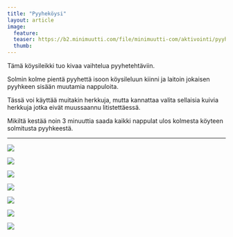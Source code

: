 ```yaml
---
title: "Pyyheköysi"
layout: article
image:
  feature:
  teaser: https://b2.minimuutti.com/file/minimuutti-com/aktivointi/pyyhekoysi/DS02416-245px.jpg
  thumb:
---
```


Tämä köysileikki tuo kivaa vaihtelua pyyhetehtäviin.

Solmin kolme pientä pyyhettä isoon köysileluun kiinni ja laitoin jokaisen pyyhkeen sisään muutamia nappuloita.

Tässä voi käyttää muitakin herkkuja, mutta kannattaa valita sellaisia kuivia herkkuja jotka eivät muussaannu litistettäessä.

Mikiltä kestää noin 3 minuuttia saada kaikki nappulat ulos kolmesta köyteen solmitusta pyyhkeestä.

---

[![](https://b2.minimuutti.com/file/minimuutti-com/aktivointi/pyyhekoysi/DS02147-800px.jpg)](https://dl.dropboxusercontent.com/sh/ea1wtnz7z734o12/AABV3aVVLNGdxX1nkT21-Svia/aktivointi/pyyhekoysi/DS02147.jpg)

[![](https://b2.minimuutti.com/file/minimuutti-com/aktivointi/pyyhekoysi/DS02416-800px.jpg)](https://dl.dropboxusercontent.com/sh/ea1wtnz7z734o12/AADkCE2s1jXSNPUk9tYAqkpJa/aktivointi/pyyhekoysi/DS02416.jpg)

[![](https://b2.minimuutti.com/file/minimuutti-com/aktivointi/pyyhekoysi/DS02421-800px.jpg)](https://dl.dropboxusercontent.com/sh/ea1wtnz7z734o12/AAC86FzfUp0tgXUbmJ2Qj8bja/aktivointi/pyyhekoysi/DS02421.jpg)

[![](https://b2.minimuutti.com/file/minimuutti-com/aktivointi/pyyhekoysi/DS02403-800px.jpg)](https://dl.dropboxusercontent.com/sh/ea1wtnz7z734o12/AACa_KqX1-EceLa9LlzlGuL9a/aktivointi/pyyhekoysi/DS02403.jpg)

[![](https://b2.minimuutti.com/file/minimuutti-com/aktivointi/pyyhekoysi/DS02156-800px.jpg)](https://dl.dropboxusercontent.com/sh/ea1wtnz7z734o12/AAD8gSHCLK6iQrOyMm6AbF14a/aktivointi/pyyhekoysi/DS02156.jpg)

[![](https://b2.minimuutti.com/file/minimuutti-com/aktivointi/pyyhekoysi/DS02160-800px.jpg)](https://dl.dropboxusercontent.com/sh/ea1wtnz7z734o12/AADS1mps8tcNDgZuhyCA6yuTa/aktivointi/pyyhekoysi/DS02160.jpg)

[![](https://b2.minimuutti.com/file/minimuutti-com/aktivointi/pyyhekoysi/DS02168-800px.jpg)](https://dl.dropboxusercontent.com/sh/ea1wtnz7z734o12/AABH00zgvGnjKbmcZRSh_GGba/aktivointi/pyyhekoysi/DS02168.jpg)
